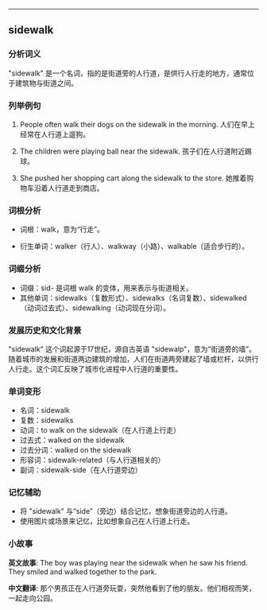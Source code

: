 
---------------
## sidewalk
### 分析词义
"sidewalk" 是一个名词，指的是街道旁的人行道，是供行人行走的地方，通常位于建筑物与街道之间。

### 列举例句
1. People often walk their dogs on the sidewalk in the morning.
   人们在早上经常在人行道上遛狗。

2. The children were playing ball near the sidewalk.
   孩子们在人行道附近踢球。

3. She pushed her shopping cart along the sidewalk to the store.
   她推着购物车沿着人行道走到商店。

### 词根分析
- 词根：walk，意为“行走”。

- 衍生单词：walker（行人）、walkway（小路）、walkable（适合步行的）。

### 词缀分析
- 词缀：sid- 是词根 walk 的变体，用来表示与街道相关。
- 其他单词：sidewalks（复数形式）、sidewalks（名词复数）、sidewalked（动词过去式）、sidewalking（动词现在分词）。

### 发展历史和文化背景
"sidewalk" 这个词起源于17世纪，源自古英语 "sidewalp"，意为“街道旁的墙”。随着城市的发展和街道两边建筑的增加，人们在街道两旁建起了墙或栏杆，以供行人行走。这个词汇反映了城市化进程中人行道的重要性。

### 单词变形
- 名词：sidewalk
- 复数：sidewalks
- 动词：to walk on the sidewalk（在人行道上行走）
- 过去式：walked on the sidewalk
- 过去分词：walked on the sidewalk
- 形容词：sidewalk-related（与人行道相关的）
- 副词：sidewalk-side（在人行道旁边）

### 记忆辅助
- 将 "sidewalk" 与“side”（旁边）结合记忆，想象街道旁边的人行道。
- 使用图片或场景来记忆，比如想象自己在人行道上行走。

### 小故事
**英文故事**:
The boy was playing near the sidewalk when he saw his friend. They smiled and walked together to the park.

**中文翻译**:
那个男孩正在人行道旁玩耍，突然他看到了他的朋友。他们相视而笑，一起走向公园。

